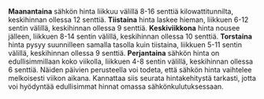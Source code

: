 **Maanantaina** sähkön hinta liikkuu välillä 8-16 senttiä kilowattitunnilta, keskihinnan ollessa 12 senttiä. **Tiistaina** hinta laskee hieman, liikkuen 6-12 sentin välillä, keskihinnan ollessa 9 senttiä. **Keskiviikkona** hinta nousee jälleen, liikkuen 8-14 sentin välillä, keskihinnan ollessa 10 senttiä. **Torstaina** hinta pysyy suunnilleen samalla tasolla kuin tiistaina, liikkuen 5-11 sentin välillä, keskihinnan ollessa 9 senttiä. **Perjantaina** sähkön hinta on edullisimmillaan koko viikolla, liikkuen 4-8 sentin välillä, keskihinnan ollessa 6 senttiä. Näiden päivien perusteella voi todeta, että sähkön hinta vaihtelee melkoisesti viikon aikana. Kannattaa siis seurata hintakehitystä tarkasti, jotta voi hyödyntää edullisimmat hinnat omassa sähkönkulutuksessaan.